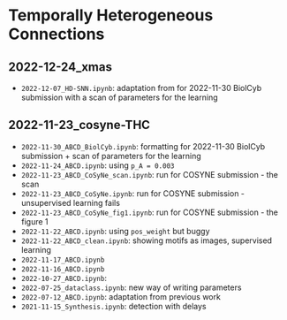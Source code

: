 # Temporally Heterogeneous Connections


## 2022-12-24_xmas

* `2022-12-07_HD-SNN.ipynb`: adaptation from for 2022-11-30 BiolCyb submission with a scan of parameters for the learning

## 2022-11-23_cosyne-THC

* `2022-11-30_ABCD_BiolCyb.ipynb`: formatting for 2022-11-30 BiolCyb submission + scan of parameters for the learning
* `2022-11-24_ABCD.ipynb`: using `p_A = 0.003`
* `2022-11-23_ABCD_CoSyNe_scan.ipynb`: run for COSYNE submission - the scan
* `2022-11-23_ABCD_CoSyNe.ipynb`: run for COSYNE submission - unsupervised learning fails
* `2022-11-23_ABCD_CoSyNe_fig1.ipynb`: run for COSYNE submission - the figure 1
* `2022-11-22_ABCD.ipynb`: using `pos_weight` but buggy
* `2022-11-22_ABCD_clean.ipynb`: showing motifs as images, supervised learning
* `2022-11-17_ABCD.ipynb`
* `2022-11-16_ABCD.ipynb`
* `2022-10-27_ABCD.ipynb`:
* `2022-07-25_dataclass.ipynb`: new way of writing parameters
* `2022-07-12_ABCD.ipynb`: adaptation from previous work
* `2021-11-15_Synthesis.ipynb`: detection with delays
